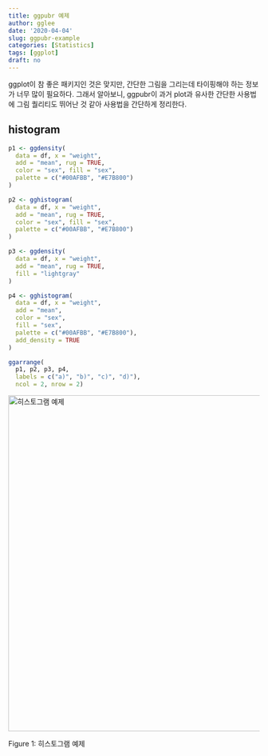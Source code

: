 ```yaml
---
title: ggpubr 예제
author: gglee
date: '2020-04-04'
slug: ggpubr-example
categories: [Statistics]
tags: [ggplot]
draft: no
---
```






ggplot이 참 좋은 패키지인 것은 맞지만, 간단한 그림을 그리는데 타이핑해야 하는 정보가 너무 많이 필요하다. 그래서 알아보니, ggpubr이 과거 plot과 유사한 간단한 사용법에 그림 퀄리티도 뛰어난 것 같아 사용법을 간단하게 정리한다. 



## histogram


```r
p1 <- ggdensity(
  data = df, x = "weight",
  add = "mean", rug = TRUE,
  color = "sex", fill = "sex",
  palette = c("#00AFBB", "#E7B800")
)

p2 <- gghistogram(
  data = df, x = "weight",
  add = "mean", rug = TRUE,
  color = "sex", fill = "sex",
  palette = c("#00AFBB", "#E7B800")
)

p3 <- ggdensity(
  data = df, x = "weight",
  add = "mean", rug = TRUE,
  fill = "lightgray"
)

p4 <- gghistogram(
  data = df, x = "weight",
  add = "mean",
  color = "sex",
  fill = "sex",
  palette = c("#00AFBB", "#E7B800"),
  add_density = TRUE
)

ggarrange(
  p1, p2, p3, p4, 
  labels = c("a)", "b)", "c)", "d)"), 
  ncol = 2, nrow = 2)
```

<div class="figure">
<img src="/post/2020-04-04-ggpubr-example_files/figure-html/example-histogram-1.png" alt="히스토그램 예제" width="672" />
<p class="caption">Figure 1: 히스토그램 예제</p>
</div>
